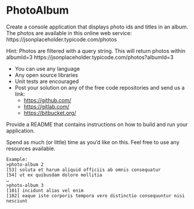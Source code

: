 # PhotoAlbum
<p>Create a console application that displays photo ids and titles in an album. The photos are available in this online web 
service: https://jsonplaceholder.typicode.com/photos</p>
<p>Hint: Photos are filtered with a query string. This will return photos within albumId=3
https://jsonplaceholder.typicode.com/photos?albumId=3</p>

- You can use any language
- Any open source libraries
- Unit tests are encouraged
- Post your solution on any of the free code repositories and send us a link:
  - https://github.com/
  - https://gitlab.com/
  - https://bitbucket.org/
</ul>
<p>Provide a README that contains instructions on how to build and run your application.</p>
<p>Spend as much (or little) time as you’d like on this. Feel free to use any resources available.</p>
<code>Example:
>photo-album 2
[53] soluta et harum aliquid officiis ab omnis consequatur
[54] ut ex quibusdam dolore mollitia
…
>photo-album 3
[101] incidunt alias vel enim
[102] eaque iste corporis tempora vero distinctio consequuntur nisi nesciunt
</code>

